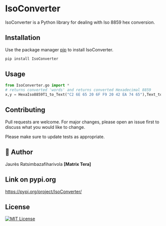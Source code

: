 # IsoConverter

IsoConverter is a Python library for dealing with Iso 8859 hex  conversion.

## Installation

Use the package manager [pip](https://pip.pypa.io/en/stable/) to install IsoConverter.

```bash
pip install IsoConverter
```

## Usage

```python
from IsoConverter.go import *
# returns converted 'words' and returns converted Hexadecimal 8859
x,y = HexaIso8859T1_to_Text("C2 6E 65 20 6F F9 20 42 EA 74 65"),Text_to_HexaIso8859T1("Enter")
```

## Contributing

Pull requests are welcome. For major changes, please open an issue first to discuss what you would like to change.

Please make sure to update tests as appropriate.
## 🚀 Author
Jaurès Ratsimbazafiharivola **[Matrix Tera]**
## Link on pypi.org
https://pypi.org/project/IsoConverter/ 
## License
[![MIT License](https://img.shields.io/badge/License-MIT-green.svg)](https://choosealicense.com/licenses/mit/)
